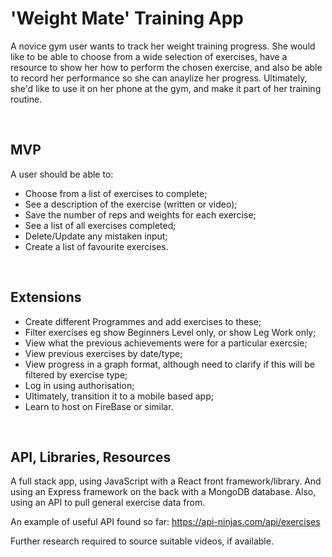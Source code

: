 # 'Weight Mate' Training App

A novice gym user wants to track her weight training progress. She would like to be able to choose from a wide selection of exercises, have a resource to show her how to perform the chosen exercise, and also be able to record her performance so she can anaylize her progress. 
Ultimately, she'd like to use it on her phone at the gym, and make it part of her training routine. 

&nbsp;




## MVP
A user should be able to:

- Choose from a list of exercises to complete;
- See a description of the exercise (written or video);
- Save the number of reps and weights for each exercise;
- See a list of all exercises completed;
- Delete/Update any mistaken input;
- Create a list of favourite exercises.

&nbsp;

## Extensions
- Create different Programmes and add exercises to these;
- Filter exercises eg show Beginners Level only, or show Leg Work only;
- View what the previous achievements were for a particular exercsie;
- View previous exercises by date/type;
- View progress in a graph format, although need to clarify if this will be filtered by exercise type;
- Log in using authorisation;
- Ultimately, transition it to a mobile based app;
- Learn to host on FireBase or similar.



&nbsp;

## API, Libraries, Resources
A full stack app, using JavaScript with a React front framework/library. And using an Express framework on the back with a MongoDB database. 
Also, using an API to pull general exercise data from. 

An example of useful API found so far:
https://api-ninjas.com/api/exercises

Further research required to source suitable videos, if available. 

